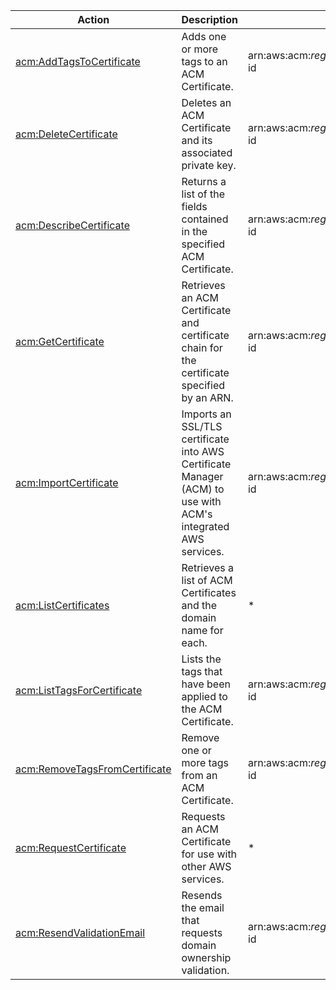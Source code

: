 | Action | Description | Resource | Condition |
| --- | --- | --- | --- |
| [acm:AddTagsToCertificate](http://docs.aws.amazon.com/acm/latest/APIReference/API_AddTagsToCertificate.html) | Adds one or more tags to an ACM Certificate. | arn:aws:acm:$region:$account:certificate/$certificate-id | - |
| [acm:DeleteCertificate](http://docs.aws.amazon.com/acm/latest/APIReference/API_DeleteCertificate.html) | Deletes an ACM Certificate and its associated private key. | arn:aws:acm:$region:$account:certificate/$certificate-id | - |
| [acm:DescribeCertificate](http://docs.aws.amazon.com/acm/latest/APIReference/API_DescribeCertificate.html) | Returns a list of the fields contained in the specified ACM Certificate. | arn:aws:acm:$region:$account:certificate/$certificate-id | - |
| [acm:GetCertificate](http://docs.aws.amazon.com/acm/latest/APIReference/API_GetCertificate.html) | Retrieves an ACM Certificate and certificate chain for the certificate specified by an ARN. | arn:aws:acm:$region:$account:certificate/$certificate-id | - |
| [acm:ImportCertificate](http://docs.aws.amazon.com/acm/latest/APIReference/API_ImportCertificate.html) | Imports an SSL/TLS certificate into AWS Certificate Manager (ACM) to use with ACM's integrated AWS services. | arn:aws:acm:$region:$account:certificate/$certificate-id | - |
| [acm:ListCertificates](http://docs.aws.amazon.com/acm/latest/APIReference/API_ListCertificates.html) | Retrieves a list of ACM Certificates and the domain name for each. | * | - |
| [acm:ListTagsForCertificate](http://docs.aws.amazon.com/acm/latest/APIReference/API_ListTagsForCertificate.html) | Lists the tags that have been applied to the ACM Certificate. | arn:aws:acm:$region:$account:certificate/$certificate-id | - |
| [acm:RemoveTagsFromCertificate](http://docs.aws.amazon.com/acm/latest/APIReference/API_RemoveTagsFromCertificate.html) | Remove one or more tags from an ACM Certificate. | arn:aws:acm:$region:$account:certificate/$certificate-id | - |
| [acm:RequestCertificate](http://docs.aws.amazon.com/acm/latest/APIReference/API_RequestCertificate.html) | Requests an ACM Certificate for use with other AWS services. | * | - |
| [acm:ResendValidationEmail](http://docs.aws.amazon.com/acm/latest/APIReference/API_ResendValidationEmail.html) | Resends the email that requests domain ownership validation. | arn:aws:acm:$region:$account:certificate/$certificate-id | - |


